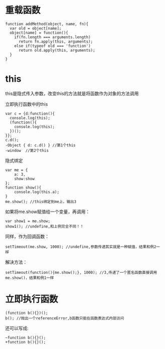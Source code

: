 # 重载函数

```
function addMethod(object, name, fn){
  var old = object[name];
  object[name] = function(){
    if(fn.length === arguments.length)
      return fn.apply(this, arguments);
    else if(typeof old === 'function')
      return old.apply(this, arguments);
  }
}
```

# this

this是隐式传入参数，改变this的方法就是将函数作为对象的方法调用

立即执行函数中的this

```
var c = {d:function(){
  console.log(this);
  (function(){
    console.log(this);
  })();
}};
c.d();
-Object { d: c.d() } //第1个this
-window  //第2个this
```

隐式绑定

```
var me = {
	a: 3,
	show:show
};
function show(){
	console.log(this.a);
}
me.show(); //this绑定到me上，输出3
```

如果将me.show赋值给一个变量，再调用：

```
var show1 = me.show;
show1(); //undefine,和上例完全不同！！
```

同样，作为回调函数：

```
setTimeout(me.show, 1000); //undefine,参数传递其实就是一种赋值，结果和例2一样
```

解决方法：

```
setTimeout(function(){me.show();}, 1000); //3,传递了一个匿名函数直接调用me.show()，结果和例1一样
```

# 立即执行函数

```
(function b(){})();
b(); //抛出一个referenceError,b函数只能在函数表达式内部访问
```

还可以写成:

```
~function b(){}();
+function b(){}();
```
